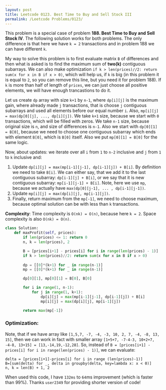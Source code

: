 ```yaml
---
layout: post
title: Leetcode 0123. Best Time to Buy and Sell Stock III
permalink: /Leetcode Problems/0123/
---
```


This problem is a special case of problem **188. Best Time to Buy and Sell Stock IV**. The following solution works for both problems. The only difference is that here we have `k = 2` transactions and in problem 188 we can have different `k`.

My way to solve this problem is to first evaluate matrix `B` of differences and then what is asked is to find the maximum sum of **two(k)** contiguous subarrays. We can also make optimization `if k > len(prices)//2: return sum(x for x in B if x > 0)`, which will help us, if `k` is big (in this problem it is equal to `2`, so you can remove this line, but you need it for problem 188). If `k` is more than half of length of `prices`, we can just choose all positive elements, we will have enough trancastions to do it.

Let us create `dp` array with size `k+1` by `n-1`, where `dp[i][j]` is the maximum gain, where already made `j` transactions, that is choose `j` contiguous subarrays and used all elements before our equal number `i`. Also, `mp[i][j] = max(dp[0][j], ..., dp[i][j])`. We take `k+1` size, because we start with `0` transactions, which will be filled with zeros. We take `n-1` size, because original size is `n`, and size of differences is `n-1`. Also we start with `dp[0][1] = B[0]`, because we need to choose one contiguous subarray which ends with element `B[0]`, which is `B[0]` itself. Also we put `mp[0][1] = B[0]` for the same logic.

Now, about updates: we iterate over all `i` from `1` to `n-2` inclusive and `j` from `1` to `k` inclusive and:
1. Update `dp[i][j] = max(mp[i-1][j-1], dp[i-1][j]) + B[i]`. By definition we need to take `B[i]`. We can either say, that we add it to the last contiguous subarray: `dp[i-1][j] + B[i]`, or we say that it is new contiguous subarray: `mp[i-1][j-1] + B[i]`. Note, here we use `mp`, because we actually have `max(dp[0][j-1], ... , dp[i-1][j-1])`.
2. Update `mp[i][j] = max(dp[i][j], mp[i-1][j])`.
3. Finally, return maximum from the `mp[-1]`, we need to choose maximum, because optimal solution can be with less than `k` transactions.

**Complexity**: Time complexity is `O(nk) = O(n)`, because here `k = 2`. Space complexity is also `O(nk) = O(n)`.

```python
class Solution:
    def maxProfit(self, prices):
        if len(prices) <= 1: return 0
        n, k = len(prices), 2

        B = [prices[i+1] - prices[i] for i in range(len(prices) - 1)]
        if k > len(prices)//2: return sum(x for x in B if x > 0)
        
        dp = [[0]*(k+1) for _ in range(n-1)] 
        mp = [[0]*(k+1) for _ in range(n-1)] 

        dp[0][1], mp[0][1] = B[0], B[0]

        for i in range(1, n-1):
            for j in range(1, k+1):
                dp[i][j] = max(mp[i-1][j-1], dp[i-1][j]) + B[i]
                mp[i][j] = max(dp[i][j], mp[i-1][j])

        return max(mp[-1])
```

### Optimization:

Note, that if we have array like `[1,5,7, -7, -4, -3, 10, 2, 7, -4, -8, 13, 15]`, then we can work in fact with smaller array `[1+5+7, -7-4-3, 10+2+7, -4-8, 13+15] = [13,-14,19,-12,28]`. So, instead of `B = [prices[i+1] - prices[i] for i in range(len(prices) - 1)]`, we can evaluate:

```
delta = [prices[i+1]-prices[i] for i in range (len(prices)-1)]
B=[sum(delta) for _, delta in groupby(delta, key=lambda x: x < 0)]
n, k = len(B) + 1, 2
```
When used this code, I have `132ms` to `64`ms improvement (which is faster than 99%).
Thanks `user2349` for providing shorter version of code!